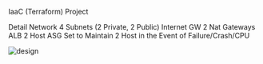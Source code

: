 
IaaC (Terraform) Project


Detail
Network
4 Subnets (2 Private, 2 Public)
Internet GW
2 Nat Gateways 
ALB 2 Host 
ASG Set to Maintain 2 Host in the Event of Failure/Crash/CPU 

![design](https://i.imgur.com/6PfYUXD.png)
